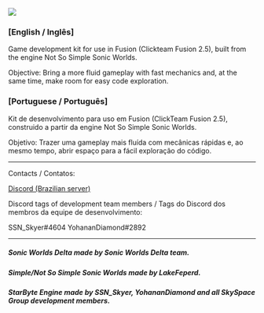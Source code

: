 ![](https://github.com/SSNSkyer/Starbyte/raw/master/images/GIF.gif)
### [English / Inglês]

Game development kit for use in Fusion (Clickteam Fusion 2.5), built from the engine Not So Simple Sonic Worlds.

Objective: Bring a more fluid gameplay with fast mechanics and, at the same time, make room for easy code exploration.

### [Portuguese / Português]

Kit de desenvolvimento para uso em Fusion (ClickTeam Fusion 2.5), construido a partir da engine Not So Simple Sonic Worlds.

Objetivo: Trazer uma gameplay mais fluída com mecânicas rápidas e, ao mesmo tempo, abrir espaço para a fácil exploração do código.

------------------------------------------------------------------------------------------------------------------------------------------

Contacts / Contatos:

[Discord (Brazilian server)](https://discord.gg/8PpaYcP)

Discord tags of development team members / Tags do Discord dos membros da equipe de desenvolvimento:

SSN_Skyer#4604
YohananDiamond#2892

------------------------------------------------------------------------------------------------------------------------------------------

##### Sonic Worlds Delta made by Sonic Worlds Delta team.

##### Simple/Not So Simple Sonic Worlds made by LakeFeperd.

##### StarByte Engine made by SSN_Skyer, YohananDiamond and all SkySpace Group development members.
